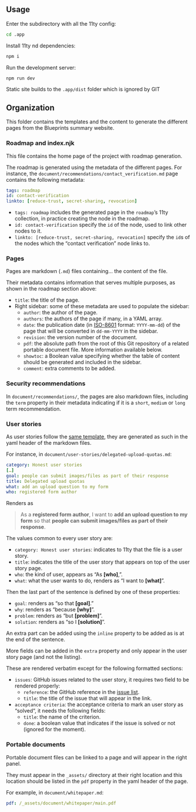 ## Usage

Enter the subdirectory with all the 11ty config:
```sh
cd .app
```

Install 11ty nd dependencies:
```sh
npm i
```

Run the development server:
```sh
npm run dev
```

Static site builds to the `.app/dist` folder which is ignored by GIT

## Organization

This folder contains the templates and the content to generate the different
pages from the Blueprints summary website.

### Roadmap and index.njk

<!-- XXX Document "automatically generated mermaid.js roadmap diagram" -->

This file contains the home page of the project with roadmap generation.

The roadmap is generated using the metadata of the different pages. For
instance, the `document/recommendations/contact_verification.md` page contains
the following metadata:

```yaml
tags: roadmap
id: contact-verification
linkto: [reduce-trust, secret-sharing, revocation]
```

- `tags: roadmap` includes the generated page in the `roadmap`’s 11ty
  collection, in practice creating the node in the roadmap.
- `id: contact-verification` specify the `id` of the node, used to link other
  nodes to it.
- `linkto: [reduce-trust, secret-sharing, revocation]` specify the `id`s of the
  nodes which the “contact verification” node links to.

### Pages

Pages are markdown (`.md`) files containing… the content of the file.

Their metadata contains information that serves multiple purposes, as shown in
the roadmap section above:
- `title`: the title of the page.
- Right sidebar: some of these metadata are used to populate the sidebar:
  - `author`: the author of the page.
  - `authors`: the authors of the page if many, in a YAML array.
  - `date`: the publication date (in
    [ISO-8601](https://en.wikipedia.org/wiki/ISO_8601) format: `YYYY-mm-dd`) of
    the page that will be converted in `dd-mm-YYYY` in the sidebar.
  - `revision`: the version number of the document.
  - `pdf`: the absolute path from the root of this Git repository of a related
    portable document file. More information available below.
  - `showtoc`: a Boolean value specifying whether the table of content should be
    generated and included in the sidebar.
  - `comment`: extra comments to be added.

### Security recommendations

In `document/recommendations/`, the pages are also markdown files, including the
`term` property in their metadata indicating if it is a `short`, `medium` or
`long` term recommendation.

### User stories

As user stories follow the [same
template](https://en.wikipedia.org/wiki/User_story#Common_templates), they are
generated as such in the yaml header of the markdown files.

For instance, in `document/user-stories/delegated-upload-quotas.md`:

```yaml
category: Honest user stories
[…]
goal: people can submit images/files as part of their response
title: Delegated upload quotas
what: add an upload question to my form
who: registered form author
```

Renders as

> As a **registered form author**, I want to **add an upload question to
> my form** so that **people can submit images/files as part of their
> response**. 

The values common to every user story are:
- `category: Honest user stories`: indicates to 11ty that the file is a user
  story.
- `title`: indicates the title of the user story that appears on top of the user
  story page.
- `who`: the kind of user, appears as “As **[who]**,”.
- `what`: what the user wants to do, renders as “I want to **[what]**”.

Then the last part of the sentence is defined by one of these properties:
- `goal`: renders as “so that **[goal]**.”
- `why`: renders as “because **[why]**”.
- `problem`: renders as “but **[problem]**”.
- `solution`: renders as “so I **[solution]**”.

An extra part can be added using the `inline` property to be added as is at the
end of the sentence.

More fields can be added in the `extra` property and only appear in the user
story page (and not the listing).

These are rendered verbatim except for the following formatted sections:
- `issues`: GitHub issues related to the user story, it requires two field to be rendered properly:
  - `reference`: the GitHub reference in the [issue
    list](https://github.com/cryptpad/cryptpad/issues).
  - `title`: the title of the issue that will appear in the link.
- `acceptance criteria`: the acceptance criteria to mark an user story as
  “solved“, it needs the following fields:
  - `title`: the name of the criterion.
  - `done`: a boolean value that indicates if the issue is solved or not
    (ignored for the moment).

### Portable documents

Portable document files can be linked to a page and will appear in the right
panel.

They must appear in the `_assets/` directory at their right location and this
location should be listed in the `pdf` property in the yaml header of the page.

For example, in `document/whitepaper.md`:
```yaml
pdf: /_assets/document/whitepaper/main.pdf
```
